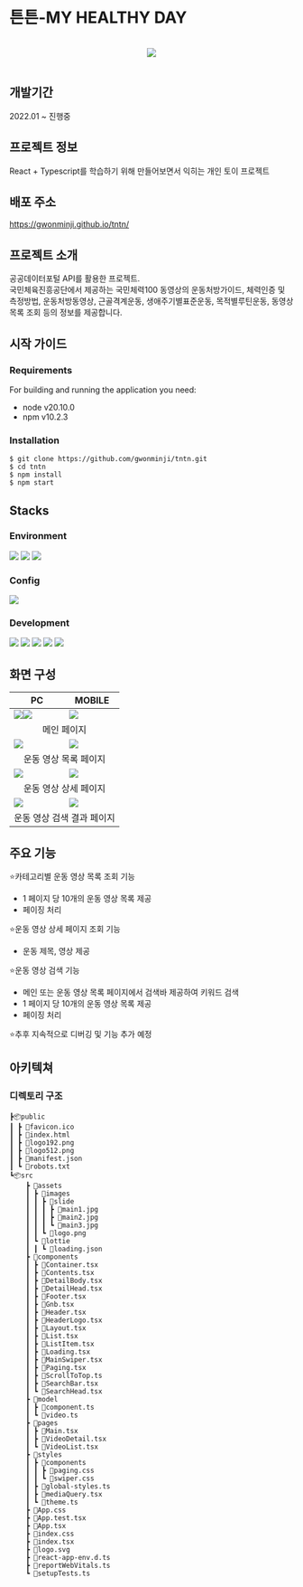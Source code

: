 # 튼튼-MY HEALTHY DAY
<br>
<div align="center"><img src="https://github.com/gwonminji/tntn/assets/59082464/247e7061-e7bb-40e6-8599-2a4de14b0b5d"></div>
<br>

## 개발기간
2022.01 ~ 진행중

## 프로젝트 정보
React + Typescript를 학습하기 위해 만들어보면서 익히는 개인 토이 프로젝트

## 배포 주소
https://gwonminji.github.io/tntn/

## 프로젝트 소개
공공데이터포털 API를 활용한 프로젝트.<br>
국민체육진흥공단에서 제공하는 국민체력100 동영상의 운동처방가이드, 체력인증 및 측정방법, 운동처방동영상, 근골격계운동, 생애주기별표준운동, 목적별루틴운동, 동영상 목록 조회 등의 정보를 제공합니다.

## 시작 가이드
### Requirements
For building and running the application you need:
- node v20.10.0
- npm v10.2.3  
### Installation
```
$ git clone https://github.com/gwonminji/tntn.git
$ cd tntn
$ npm install
$ npm start
```

## Stacks
### Environment
<img src="https://img.shields.io/badge/Visual%20Studio%20Code-007ACC?style=for-the-badge&logo=Visual%20Studio%20Code&logoColor=white"> <img src="https://img.shields.io/badge/Git-F05032?style=for-the-badge&logo=git&logoColor=white"> <img src="https://img.shields.io/badge/GitHub-181717?style=for-the-badge&logo=GitHub&logoColor=white">

### Config
<img src="https://img.shields.io/badge/npm-CB3837?style=for-the-badge&logo=npm&logoColor=white">

### Development
<img src="https://img.shields.io/badge/typescript-3178C6?style=for-the-badge&logo=typescript&logoColor=white"> <img src="https://img.shields.io/badge/react-61DAFB?style=for-the-badge&logo=react&logoColor=white"> <img src="https://img.shields.io/badge/styled%20components-DB7093?style=for-the-badge&logo=styled%20components&logoColor=white"> <img src="https://img.shields.io/badge/html5-E34F26?style=for-the-badge&logo=html5&logoColor=white"> <img src="https://img.shields.io/badge/css3-1572B6?style=for-the-badge&logo=css3&logoColor=white">

## 화면 구성
<table>
  <thead>
    <tr>
      <th width="50%">PC</th>
      <th width="50%">MOBILE</th>
    </tr>
  </thead>
  <tbody>
    <tr>
      <td><img src="https://github.com/gwonminji/tntn/assets/59082464/fba825bd-4c26-491c-a393-be8ae4c936ee"><img src="https://github.com/gwonminji/tntn/assets/59082464/1cc05390-ad72-4b6f-ae8d-074ea6002c5e"></td>
      <td><img src="https://github.com/gwonminji/tntn/assets/59082464/3a8237b8-c142-493e-9a33-dd75a180606a"></td>
    </tr>
    <tr>
      <td colspan="2" align="center">메인 페이지</td>
    </tr>
    <tr>
      <td><img src="https://github.com/gwonminji/tntn/assets/59082464/c0391d3b-7a7e-494c-930b-e13a89aef151"></td>
      <td><img src="https://github.com/gwonminji/tntn/assets/59082464/989e1f3a-9ffd-483d-b657-38ece732fba0"></td>
    </tr>
    <tr>
      <td colspan="2" align="center">운동 영상 목록 페이지</td>
    </tr>
    <tr>
      <td><img src="https://github.com/gwonminji/tntn/assets/59082464/fb0d7ee3-dc82-4805-9fe9-ccadbfa32859"></td>
      <td><img src="https://github.com/gwonminji/tntn/assets/59082464/0adacc75-dbd9-4d05-948f-1773aeb923f0"></td>
    </tr>
    <tr>
      <td colspan="2" align="center">운동 영상 상세 페이지</td>
    </tr>
    <tr>
      <td><img src="https://github.com/gwonminji/tntn/assets/59082464/1b8e4572-d2f9-4f6d-92c5-f2211a2bee91"></td>
      <td><img src="https://github.com/gwonminji/tntn/assets/59082464/2451a978-4422-499f-a05a-82ae96e10a20"></td>
    </tr>
    <tr>
      <td colspan="2" align="center">운동 영상 검색 결과 페이지</td>
    </tr>
  </tbody>
</table>

## 주요 기능
:star:카테고리별 운동 영상 목록 조회 기능
- 1 페이지 당 10개의 운동 영상 목록 제공
- 페이징 처리
  
:star:운동 영상 상세 페이지 조회 기능
- 운동 제목, 영상 제공
  
:star:운동 영상 검색 기능
- 메인 또는 운동 영상 목록 페이지에서 검색바 제공하여 키워드 검색
- 1 페이지 당 10개의 운동 영상 목록 제공
- 페이징 처리
  
:star:추후 지속적으로 디버깅 및 기능 추가 예정

## 아키텍쳐
### 디렉토리 구조
```
┣📦public
┃ ┣ 📜favicon.ico
┃ ┣ 📜index.html
┃ ┣ 📜logo192.png
┃ ┣ 📜logo512.png
┃ ┣ 📜manifest.json
┃ ┗ 📜robots.txt
┗📦src
    ┣ 📂assets
    ┃ ┣ 📂images
    ┃ ┃ ┣ 📂slide
    ┃ ┃ ┃ ┣ 📜main1.jpg
    ┃ ┃ ┃ ┣ 📜main2.jpg
    ┃ ┃ ┃ ┗ 📜main3.jpg
    ┃ ┃ ┗ 📜logo.png
    ┃ ┗ 📂lottie
    ┃ ┃ ┗ 📜loading.json
    ┣ 📂components
    ┃ ┣ 📜Container.tsx
    ┃ ┣ 📜Contents.tsx
    ┃ ┣ 📜DetailBody.tsx
    ┃ ┣ 📜DetailHead.tsx
    ┃ ┣ 📜Footer.tsx
    ┃ ┣ 📜Gnb.tsx
    ┃ ┣ 📜Header.tsx
    ┃ ┣ 📜HeaderLogo.tsx
    ┃ ┣ 📜Layout.tsx
    ┃ ┣ 📜List.tsx
    ┃ ┣ 📜ListItem.tsx
    ┃ ┣ 📜Loading.tsx
    ┃ ┣ 📜MainSwiper.tsx
    ┃ ┣ 📜Paging.tsx
    ┃ ┣ 📜ScrollToTop.ts
    ┃ ┣ 📜SearchBar.tsx
    ┃ ┗ 📜SearchHead.tsx
    ┣ 📂model
    ┃ ┣ 📜component.ts
    ┃ ┗ 📜video.ts
    ┣ 📂pages
    ┃ ┣ 📜Main.tsx
    ┃ ┣ 📜VideoDetail.tsx
    ┃ ┗ 📜VideoList.tsx
    ┣ 📂styles
    ┃ ┣ 📂components
    ┃ ┃ ┣ 📜paging.css
    ┃ ┃ ┗ 📜swiper.css
    ┃ ┣ 📜global-styles.ts
    ┃ ┣ 📜mediaQuery.tsx
    ┃ ┗ 📜theme.ts
    ┣ 📜App.css
    ┣ 📜App.test.tsx
    ┣ 📜App.tsx
    ┣ 📜index.css
    ┣ 📜index.tsx
    ┣ 📜logo.svg
    ┣ 📜react-app-env.d.ts
    ┣ 📜reportWebVitals.ts
    ┗ 📜setupTests.ts
```
